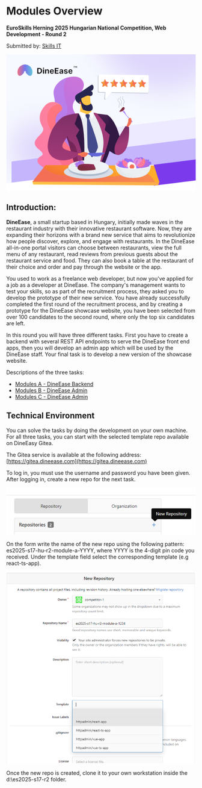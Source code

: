 # Modules Overview
**EuroSkills Herning 2025 Hungarian National Competition, Web Development - Round 2** 

Submitted by: [Skills IT](https://skillsit.hu)

![DineEase](assets/images/DineEase.png)

## Introduction:

**DineEase**, a small startup based in Hungary, initially made waves in the restaurant industry with their innovative restaurant software. Now, they are expanding their horizons with a brand new service that aims to revolutionize how people discover, explore, and engage with restaurants. In the DineEase all-in-one portal visitors can choose between restaurants, view the full menu of any restaurant, read reviews from previous guests about the restaurant service and food. They can also book a table at the restaurant of their choice and order and pay through the website or the app.

You used to work as a freelance web developer, but now you've applied for a job as a developer at DineEase. The company's management wants to test your skills, so as part of the recruitment process, they asked you to develop the prototype of their new service. You have already successfully completed the first round of the recruitment process, and by creating a prototype for the DineEase showcase website, you have been selected from over 100 candidates to the second round, where only the top six candidates are left.

In this round you will have three different tasks. First you have to create a backend with several REST API endpoints to serve the DineEase front end apps, then you will develop an admin app which will be used by the DineEase staff. Your final task is to develop a new version of the showcase website.

Descriptions of the three tasks:

- [Modules A - DineEase Backend](module-a.md)
- [Modules B - DineEase Admin](module-b.md)
- [Modules C - DineEase Admin](module-c.md)

## Technical Environment

You can solve the tasks by doing the development on your own machine. For all three tasks, you can start with the selected template repo available on DineEasy Gitea.

The Gitea service is available at the following address:
[https://gitea.dineease.com](https://gitea.dineease.com)

To log in, you must use the username and password you have been given.
After logging in, create a new repo for the next task. 

![Create new repo](assets/images/create-new-repo.png)

On the form write the name of the new repo using the following pattern: es2025-s17-hu-r2-module-a-YYYY, where YYYY is the 4-digit pin code you received.
Under the template field select the corresponding template (e.g react-ts-app).

![Create new repo](assets/images/new-repo-by-template.png)

Once the new repo is created, clone it to your own workstation inside the d:\es2025-s17-r2 folder.


